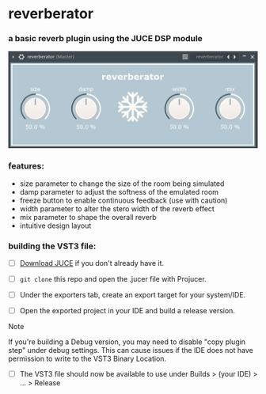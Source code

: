 ﻿# reverberator

### a basic reverb plugin using the JUCE DSP module

![screenshot](screenshot.png)

### features:
- size parameter to change the size of the room being simulated
- damp parameter to adjust the softness of the emulated room
- freeze button to enable continuous feedback (use with caution)
- width parameter to alter the stero width of the reverb effect
- mix parameter to shape the overall reverb
- intuitive design layout

### building the VST3 file:

* [ ] [Download JUCE](https://juce.com/download/) if you don't already have it.

* [ ] `git clone` this repo and open the .jucer file with Projucer.

* [ ] Under the exporters tab, create an export target for your system/IDE.

* [ ] Open the exported project in your IDE and build a release version.
> [!NOTE]
> If you're building a Debug version, you may need to disable "copy plugin step" under debug settings. This can cause issues if the IDE does not have permission to write to the VST3 Binary Location.

* [ ] The VST3 file should now be available to use under Builds > (your IDE) > ... > Release

